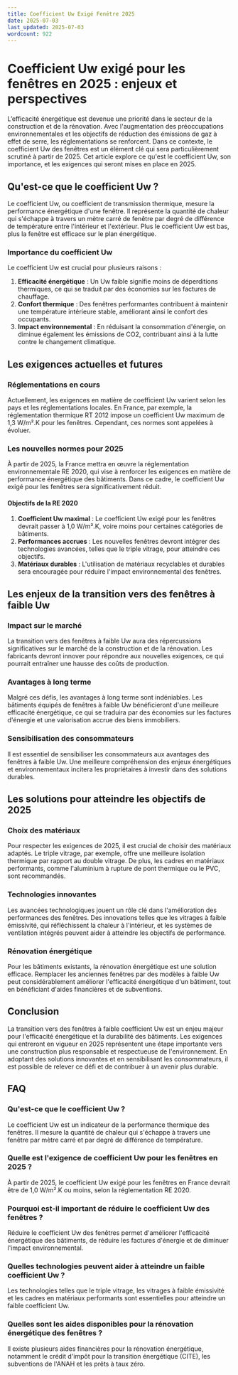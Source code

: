 ```yaml
---
title: Coefficient Uw Exigé Fenêtre 2025
date: 2025-07-03
last_updated: 2025-07-03
wordcount: 922
---
```


# Coefficient Uw exigé pour les fenêtres en 2025 : enjeux et perspectives

L’efficacité énergétique est devenue une priorité dans le secteur de la construction et de la rénovation. Avec l'augmentation des préoccupations environnementales et les objectifs de réduction des émissions de gaz à effet de serre, les réglementations se renforcent. Dans ce contexte, le coefficient Uw des fenêtres est un élément clé qui sera particulièrement scrutiné à partir de 2025. Cet article explore ce qu'est le coefficient Uw, son importance, et les exigences qui seront mises en place en 2025.

## Qu'est-ce que le coefficient Uw ?

Le coefficient Uw, ou coefficient de transmission thermique, mesure la performance énergétique d'une fenêtre. Il représente la quantité de chaleur qui s'échappe à travers un mètre carré de fenêtre par degré de différence de température entre l'intérieur et l'extérieur. Plus le coefficient Uw est bas, plus la fenêtre est efficace sur le plan énergétique.

### Importance du coefficient Uw

Le coefficient Uw est crucial pour plusieurs raisons :

1. **Efficacité énergétique** : Un Uw faible signifie moins de déperditions thermiques, ce qui se traduit par des économies sur les factures de chauffage.
2. **Confort thermique** : Des fenêtres performantes contribuent à maintenir une température intérieure stable, améliorant ainsi le confort des occupants.
3. **Impact environnemental** : En réduisant la consommation d'énergie, on diminue également les émissions de CO2, contribuant ainsi à la lutte contre le changement climatique.

## Les exigences actuelles et futures

### Réglementations en cours

Actuellement, les exigences en matière de coefficient Uw varient selon les pays et les réglementations locales. En France, par exemple, la réglementation thermique RT 2012 impose un coefficient Uw maximum de 1,3 W/m².K pour les fenêtres. Cependant, ces normes sont appelées à évoluer.

### Les nouvelles normes pour 2025

À partir de 2025, la France mettra en œuvre la réglementation environnementale RE 2020, qui vise à renforcer les exigences en matière de performance énergétique des bâtiments. Dans ce cadre, le coefficient Uw exigé pour les fenêtres sera significativement réduit.

#### Objectifs de la RE 2020

1. **Coefficient Uw maximal** : Le coefficient Uw exigé pour les fenêtres devrait passer à 1,0 W/m².K, voire moins pour certaines catégories de bâtiments.
2. **Performances accrues** : Les nouvelles fenêtres devront intégrer des technologies avancées, telles que le triple vitrage, pour atteindre ces objectifs.
3. **Matériaux durables** : L'utilisation de matériaux recyclables et durables sera encouragée pour réduire l'impact environnemental des fenêtres.

## Les enjeux de la transition vers des fenêtres à faible Uw

### Impact sur le marché

La transition vers des fenêtres à faible Uw aura des répercussions significatives sur le marché de la construction et de la rénovation. Les fabricants devront innover pour répondre aux nouvelles exigences, ce qui pourrait entraîner une hausse des coûts de production.

### Avantages à long terme

Malgré ces défis, les avantages à long terme sont indéniables. Les bâtiments équipés de fenêtres à faible Uw bénéficieront d'une meilleure efficacité énergétique, ce qui se traduira par des économies sur les factures d'énergie et une valorisation accrue des biens immobiliers.

### Sensibilisation des consommateurs

Il est essentiel de sensibiliser les consommateurs aux avantages des fenêtres à faible Uw. Une meilleure compréhension des enjeux énergétiques et environnementaux incitera les propriétaires à investir dans des solutions durables.

## Les solutions pour atteindre les objectifs de 2025

### Choix des matériaux

Pour respecter les exigences de 2025, il est crucial de choisir des matériaux adaptés. Le triple vitrage, par exemple, offre une meilleure isolation thermique par rapport au double vitrage. De plus, les cadres en matériaux performants, comme l'aluminium à rupture de pont thermique ou le PVC, sont recommandés.

### Technologies innovantes

Les avancées technologiques jouent un rôle clé dans l'amélioration des performances des fenêtres. Des innovations telles que les vitrages à faible émissivité, qui réfléchissent la chaleur à l'intérieur, et les systèmes de ventilation intégrés peuvent aider à atteindre les objectifs de performance.

### Rénovation énergétique

Pour les bâtiments existants, la rénovation énergétique est une solution efficace. Remplacer les anciennes fenêtres par des modèles à faible Uw peut considérablement améliorer l'efficacité énergétique d'un bâtiment, tout en bénéficiant d'aides financières et de subventions.

## Conclusion

La transition vers des fenêtres à faible coefficient Uw est un enjeu majeur pour l'efficacité énergétique et la durabilité des bâtiments. Les exigences qui entreront en vigueur en 2025 représentent une étape importante vers une construction plus responsable et respectueuse de l'environnement. En adoptant des solutions innovantes et en sensibilisant les consommateurs, il est possible de relever ce défi et de contribuer à un avenir plus durable.

## FAQ

### Qu'est-ce que le coefficient Uw ?

Le coefficient Uw est un indicateur de la performance thermique des fenêtres. Il mesure la quantité de chaleur qui s'échappe à travers une fenêtre par mètre carré et par degré de différence de température.

### Quelle est l'exigence de coefficient Uw pour les fenêtres en 2025 ?

À partir de 2025, le coefficient Uw exigé pour les fenêtres en France devrait être de 1,0 W/m².K ou moins, selon la réglementation RE 2020.

### Pourquoi est-il important de réduire le coefficient Uw des fenêtres ?

Réduire le coefficient Uw des fenêtres permet d'améliorer l'efficacité énergétique des bâtiments, de réduire les factures d'énergie et de diminuer l'impact environnemental.

### Quelles technologies peuvent aider à atteindre un faible coefficient Uw ?

Les technologies telles que le triple vitrage, les vitrages à faible émissivité et les cadres en matériaux performants sont essentielles pour atteindre un faible coefficient Uw.

### Quelles sont les aides disponibles pour la rénovation énergétique des fenêtres ?

Il existe plusieurs aides financières pour la rénovation énergétique, notamment le crédit d'impôt pour la transition énergétique (CITE), les subventions de l'ANAH et les prêts à taux zéro.